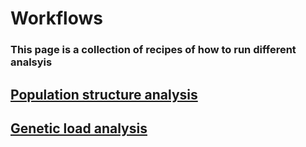 # Workflows
### This page is a collection of recipes of how to run different analsyis

## [Population structure analysis](https://github.com/osipovarev/Workflows/blob/main/Population_structure_analysis.md)

## [Genetic load analysis](https://github.com/osipovarev/Workflows/blob/main/Genetic_load_analysis.md)